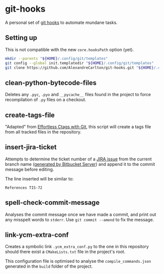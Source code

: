 # git-hooks
A personal set of [git hooks](https://git-scm.com/book/en/v2/Customizing-Git-Git-Hooks)
to automate mundane tasks.

## Setting up
This is not compatible with the new `core.hooksPath` option (yet).

```bash
mkdir --parents "${HOME}/.config/git/templates"
git config --global init.templatedir "${HOME}/.config/git/templates"
git clone https://github.com/AlexandreCarlton/git-hooks.git "${HOME}/.config/git/templates/hooks"
```

## clean-python-bytecode-files
Deletes any `.pyc`, `.pyo` and `__pycache__` files found in the project to
force recompilation of `.py` files on a checkout.

## create-tags-file
"Adapted" from [Effortless Ctags with Git](https://tbaggery.com/2011/08/08/effortless-ctags-with-git.html),
this script will create a tags file from all tracked files in the repository.

## insert-jira-ticket
Attempts to determine the ticket number of a [JIRA issue](https://confluence.atlassian.com/jira064/what-is-an-issue-720416138.html)
from the current branch name ([generated by Bitbucket Server](https://confluence.atlassian.com/bitbucketserver/using-branches-in-bitbucket-server-776639968.html#UsingbranchesinBitbucketServer-Creatingbranches))
and append it to the commit message before editing.

The line inserted will be similar to:
```
References TIS-72
```

## spell-check-commit-message
Analyses the commit message once we have made a commit, and print out any
misspelt words to `stderr`. Use `git commit --amend` to fix the message.

## link-ycm-extra-conf
Creates a symbolic link `.ycm_extra_conf.py` to the one in this repository
should there exist a `CMakeLists.txt` file in the project's root.

This configuration file is optimised to analyse the `compile_commands.json`
generated in the `build` folder of the project.
